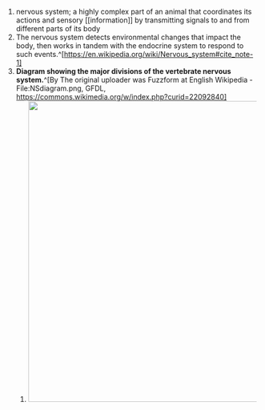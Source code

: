 1. nervous system; a highly complex part of an animal that coordinates its actions and sensory [[information]] by transmitting signals to and from different parts of its body
2. The nervous system detects environmental changes that impact the body, then works in tandem with the endocrine system to respond to such events.^[https://en.wikipedia.org/wiki/Nervous_system#cite_note-1]
3. **Diagram showing the major divisions of the vertebrate nervous system.**^[By The original uploader was Fuzzform at English Wikipedia - File:NSdiagram.png, GFDL, https://commons.wikimedia.org/w/index.php?curid=22092840]
	1. <img src="https://upload.wikimedia.org/wikipedia/commons/thumb/5/55/NSdiagram.svg/1280px-NSdiagram.svg.png" width="600" />